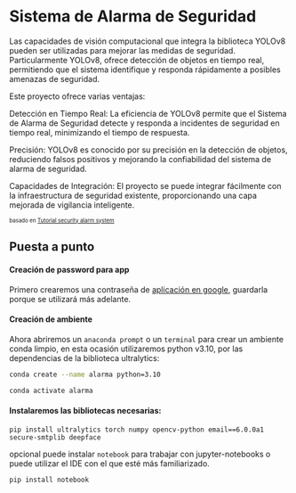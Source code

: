 
#  Sistema de Alarma de Seguridad

Las capacidades de visión computacional que integra la biblioteca YOLOv8 pueden ser utilizadas para mejorar las medidas de seguridad.
Particularmente YOLOv8, ofrece detección de objetos en tiempo real, permitiendo que el sistema identifique y responda rápidamente a posibles amenazas de seguridad. 
  
Este proyecto ofrece varias ventajas:

Detección en Tiempo Real: La eficiencia de YOLOv8 permite que el Sistema de Alarma de Seguridad detecte y responda a incidentes de seguridad en tiempo real, minimizando el tiempo de respuesta.

Precisión: YOLOv8 es conocido por su precisión en la detección de objetos, reduciendo falsos positivos y mejorando la confiabilidad del sistema de alarma de seguridad.

Capacidades de Integración: El proyecto se puede integrar fácilmente con la infraestructura de seguridad existente, proporcionando una capa mejorada de vigilancia inteligente.
  

  
<sup><sub>basado en [Tutorial security alarm system](https://docs.ultralytics.com/guides/security-alarm-system)</sub></sup>


## Puesta a punto

#### Creación de password para app


Primero crearemos una contraseña de [aplicación en google](https://myaccount.google.com/apppasswords), guardarla porque se utilizará más adelante.

####  Creación de ambiente

Ahora abriremos un `anaconda prompt` o un `terminal` para crear un ambiente conda limpio, en esta ocasión utilizaremos python v3.10, por las dependencias de la biblioteca ultralytics:

```bash
conda create --name alarma python=3.10 
```

```bash
conda activate alarma 
```


#### Instalaremos las bibliotecas necesarias:

```
pip install ultralytics torch numpy opencv-python email==6.0.0a1 secure-smtplib deepface
```
opcional puede instalar `notebook` para trabajar con jupyter-notebooks o puede utilizar el IDE con el que esté más familiarizado.

```
pip install notebook
```


